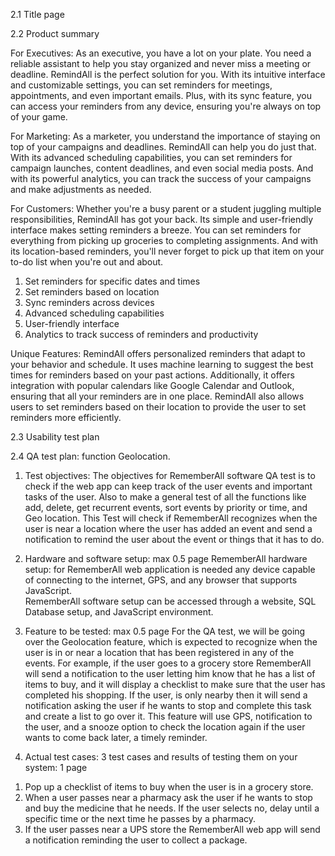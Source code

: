 2.1 Title page

2.2 Product summary

For Executives: As an executive, you have a lot on your plate. You need a reliable assistant to help you stay organized and never miss a meeting or deadline. RemindAll is the perfect solution for you. With its intuitive interface and customizable settings, you can set reminders for meetings, appointments, and even important emails. Plus, with its sync feature, you can access your reminders from any device, ensuring you're always on top of your game.

For Marketing: As a marketer, you understand the importance of staying on top of your campaigns and deadlines. RemindAll can help you do just that. With its advanced scheduling capabilities, you can set reminders for campaign launches, content deadlines, and even social media posts. And with its powerful analytics, you can track the success of your campaigns and make adjustments as needed.

For Customers: Whether you're a busy parent or a student juggling multiple responsibilities, RemindAll has got your back. Its simple and user-friendly interface makes setting reminders a breeze. You can set reminders for everything from picking up groceries to completing assignments. And with its location-based reminders, you'll never forget to pick up that item on your to-do list when you're out and about.

1.	Set reminders for specific dates and times
2.	Set reminders based on location
3.	Sync reminders across devices
4.	Advanced scheduling capabilities
5.	User-friendly interface
6.	Analytics to track success of reminders and productivity

Unique Features: RemindAll offers personalized reminders that adapt to your behavior and schedule. It uses machine learning to suggest the best times for reminders based on your past actions. Additionally, it offers integration with popular calendars like Google Calendar and Outlook, ensuring that all your reminders are in one place. RemindAll also allows users to set reminders based on their location to provide the user to set reminders more efficiently. 


2.3 Usability test plan

2.4 QA test plan: function Geolocation.
1)	Test objectives: The objectives for RememberAll software QA test is to check if the web app can keep track of the user events and important tasks of the user. Also to make a general test of all the functions like add, delete, get recurrent events, sort events by priority or time, and Geo location. 
This Test will check if RememberAll recognizes when the user is near a location where the user has added an event and send a notification to remind the user about the event or things that it has to do.
2)	Hardware and software setup: max 0.5 page
RememberAll hardware setup: for RememberAll web application is needed any device capable of connecting to the internet, GPS, and any browser that supports JavaScript.  
RememberAll software setup can be accessed through a website, SQL Database setup, and JavaScript environment. 
3)	Feature to be tested: max 0.5 page
For the QA test, we will be going over the Geolocation feature, which is expected to recognize when the user is in or near a location that has been registered in any of the events. 
For example, if the user goes to a grocery store RememberAll will send a notification to the user letting him know that he has a list of items to buy, and it will display a checklist to make sure that the user has completed his shopping. If the user, is only nearby then it will send a notification asking the user if he wants to stop and complete this task and create a list to go over it.
 This feature will use GPS, notification to the user, and a snooze option to check the location again if the user wants to come back later, a timely reminder.  

4)	Actual test cases: 3 test cases and results of testing them on your system: 1 page
1.	Pop up a checklist of items to buy when the user is in a grocery store.
2.	When a user passes near a pharmacy ask the user if he wants to stop and buy the medicine that he needs. If the user selects no, delay until a specific time or the next time he passes by a pharmacy. 
3.	 If the user passes near a UPS store the RememberAll web app will send a notification reminding the user to collect a package.



